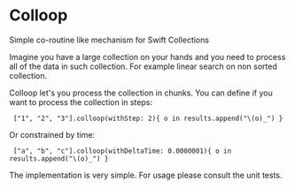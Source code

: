 # Colloop
Simple co-routine like mechanism for Swift Collections

Imagine you have a large collection on your hands and you need to process all of the data in such collection. 
For example linear search on non sorted collection.

Colloop let's you process the collection in chunks. You can define if you want to process the collection in steps:
```
 ["1", "2", "3"].colloop(withStep: 2){ o in results.append("\(o)_") }
```
Or constrained by time:
```
 ["a", "b", "c"].colloop(withDeltaTime: 0.0000001){ o in results.append("\(o)_") }
```

The implementation is very simple. For usage please consult the unit tests.
